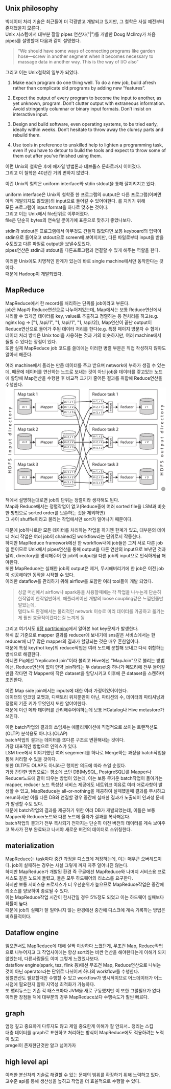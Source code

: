 ## Unix philosophy
빅데이터 처리 기술은 최근들어 더 각광받고 개발되고 있지만, 그 철학은 사실 예전부터 존재했을지 모른다.  
Unix 시스템에서 대부분 잘알 pipes 연산자("|")를 개발한 Doug McIlroy가 처음 pipes를 설명할때 다음과 같이 설명했다. 
> “We should have some ways of connecting programs like garden hose—screw in another segment when it becomes necessary to massage data in another way. This is the way of I/O also”

그리고 이는 Unix철학의 일부가 되었다.

1. Make each program do one thing well. To do a new job, build afresh rather than complicate old
programs by adding new “features”.

2. Expect the output of every program to become the input to another, as yet unknown, program. Don’t
clutter output with extraneous information. Avoid stringently columnar or binary input formats.
Don’t insist on interactive input.

3. Design and build software, even operating systems, to be tried early, ideally within weeks. Don’t
hesitate to throw away the clumsy parts and rebuild them.

4. Use tools in preference to unskilled help to lighten a programming task, even if you have to
detour to build the tools and expect to throw some of them out after you’ve finished using them.

이런 Unix의 철학은 후에 애자일 방법론과 데브옵스 문화로까지 이어졌다.  
그리고 이 철학은 40년간 거의 변하지 않았다.


이런 Unix의 철학은 uniform interface와 stdin stdout을 통해 잘지켜지고 있다.  

uniform interface은 Unix의 철학중 한 프로그램의 output은 다른 프로그램(어쩌면 아직 개발되지도 않았을)의 input으로 들어갈 수 있어야한다. 를 지키기 위해  
모든 프로그램이 input format을 하나로 맞추는 것이다.  
그리고 이는 Unix에서 file단위로 이루어졌다.  
file은 단순히 bytes의 연속일 뿐이기에 표준으로 맞추기 좋았나보다.

stdin과 stdout은 프로그램에서 아무것도 건들지 않았다면 보통 keyboard의 입력이 stdin으로 들어오고 stdout으로 screen에 보여지지만, 다른 파일로부터 input을 받을 수도있고 다른 파일로 output을 보낼수도있다.  
pipes연산은 stdin과 stdout을 다른프로그램과 연결할 수 있게 해주는 역할을 한다.  

이러한 Unix에도 치명적인 한계가 있는데 바로 single machine에서만 동작한다는 것이다.  
때문에 Hadoop이 개발되었다.  

## MapReduce
MapReduce에서 한 record를 처리하는 단위를 job이라고 부른다.  
job은 Map과 Reduce연산으로 나누어져있는데, Map에서는 보통 Reduce연산에서 처리할 수 있게끔 데이터를 key, value로 추출하고 정렬하는 등 전처리를 하고(e.g. nginx log -> ["1, /api/1", "1, /api/1", "1, /api/2]), 
Map연산이 끝난 output이 Reduce연산으로 들어가 주된 데이터 처리를 한다(e.g. 특정 페이지 방문자 수 합계)  
데이터 처리 방식은 Unix tool을 사용하는 것과 거의 비슷하지만, 여러 machine에서 돌릴 수 있다는 장점이 있다.  
또한 실제 MapReduce job 코드를 쓸데에는 이러한 병렬 부분은 직접 작성하지 않아도 알아서 해준다.  

여러 machine에서 돌리는 만큼 데이터를 주고 받으며 network에 부하가 생길 수 있는데, 때문에 데이터를 연산하는 노드로 보내는 것이 아닌 job을 데이터를 갖고있는 노드에 할당에 Map연산을 수행한 후 비교적 크기가 줄어든 결과를 취합해 Reduce연산을 수행한다.
![](MapReduce.png)

책에서 설명하는대로면 job의 단위는 정렬이라 생각해도 된다.  
Map과 Reduce에서는 정렬작업이 없고(Reduce중에 여러 sorted file을 LSM과 비슷한 방법으로 sorted order를 보존하는 것을 제외하면)  
그 사이 shuffle이라고 불리는 작업에서만 sort가 일어나기 때문이다.  

때문에 job하나로만 모든 데이터를 처리하는 작업을 하기엔 한계가 있고, 대부분의 데이터 처리 작업은 여러 job이 chained된 workflow라는 단위로서 작동한다.  
하지만 MapReduce framework에선 한 workflow내에 job들은 그저 서로 다른 job일 뿐이므로 Unix에서 pipes연산을 통해 output을 다른 연산의 input으로 보낸던 것과 달리, directory를 명시해주어 한 job의 output을 다른 job의 input으로 인식하게끔 해야한다.  
또한 MapReduce는 실패한 job의 output은 제거, 무시해버리기에 한 job은 이전 job이 성공해야만 동작을 시작할 수 있다.  
이러한 dataflow를 관리하기 위해 airflow를 포함한 여러 tool들이 개발 되었다.  

> 싱글 머신에서 airflow나 spark등을 사용할때에는 각 작업을 나누는게 단순히 한작업이 한작업만하게, 애플리케이션 개발의 loose coupling같은 느낌인줄만 알았는데,  
> 멀티노드 환경에서는 물리적인 network 이슈로 미리 데이터를 가공하고 옮기는게 훨씬 효율적이겠다는걸 느끼게 됨

그리고 여기서도 [6장 partitioning](../../6th_week/kdh/temp.md)에서 알아본 hot key문제가 발생한다.  
해쉬 값 기준으로 mapper 결과를 reducer에 보내기에 sns같은 서비스에서는 한 reducer에 너무 많은 mapper의 결과가 할당되는 것은 매우 흔한일이다.  
때문에 특정 key(hot key)의 reduce작업은 여러 노드에 분할해 보내고 다시 취합하는 방식으로 해결한다.  
아니면 Pig에선 "replicated join"이라 불리고 Hive에선 "MapJoin"으로 불리는 방법에선, Reduce연산이 없이 만약 join하려는 두 dataset중 하나가 메모리에 전부 들어갈 만큼 작다면 각 Mapper에 작은 dataset을 할당시키고 이후에 큰 dataset을 스캔하며 조인한다.  

이런 Map side join에서는 inputs에 대한 여러 가정이있어야한다.  
데이터의 인코딩 포맷과, 디렉토리 위치뿐만이 아닌, 파티션의 수, 데이터의 파티셔닝과 정렬의 기준 키가 무엇인지 또한 알야야한다.  
때문에 이런 메타 데이터를 관리해주어야하는데 보통 HCatalog나 Hive metastore가 쓰인다.

이런 batch작업의 결과의 쓰임새는 애플리케이션에 직접적으로 쓰이는 트랜잭션도(OLTP) 분석용도 아니다.(OLAP)  
batch작업의 결과는 데이터를 또다른 구조로 변환해내는 것이다.  
가장 대표적인 방법으로 인덱스가 있다.  
LSM tree에서 이야기했던 여러 segement를 하나로 Merge하는 과정을 batch작업을 통해 처리할 수 있을 것이다.  
또한 OLTP도 OLAP도 아니라곤 했지만 의도에 따라 쓰일 순있다.  
가장 간단한 방법으로는 평소에 쓰던 DB(MySQL, PostgreSQL)를 Mapper나 Reducer노드에 같이 띄우는 방법이 있는데, 이는 보통 무거운 batch작업이 돌아가는 mapper, reducer 노드 특성상 서비스 제공에도 네트워크 이유로 여러 애로사항이 발생할 수 있고, MapReduce는 all-or-nothing을 제공하여 실패헀을때 결과를 무시하고 rerun하지만 이를 다른 DB와 연결할 경우 중간에 실패한 결과가 노출되어 인과성 문제가 발생할 수도 있다.  
때문에 batch작업의 결과를 제공하기 위한 여러 DB가 개발되었는데, 이들은 보통 Mapper와 Reducer노드와 다른 노드에 올라가 결과를 복사해온다.  
batch작업의 결과가 전부 복사되기 전까지는 단순히 이전 버전의 데이터를 계속 보여주고 복사가 전부 완료돠고 나서야 새로운 버전의 데이터로 스위칭한다.  

## materialization
MapReduce는 task마다 중간 과정을 디스크에 저장하는데, 이는 매우큰 오버헤드이다.
job이 실패하는 경우는 사실 그렇게 까지 자주 일어나진 않는다.    
하지만 MapReduce가 개발된 환경 즉 구글에선 MapReduce와 나머지 서비스용 프로세스도 같은 노드에 돌렸고, 둘은 모두 하드웨어의 리소스를 요구한다.    
하지만 보통 서비스용 프로세스가 더 우선순위가 높으므로 MapReduce작업은 중간에 리소스를 양보하여 종료될 수 있다.    
이는 MapReduce작업 시간이 한시간일 경우 5%정도 되었고 이는 하드웨어 실패보다 확률이 높다.  
때문에 job의 실패가 잘 일어나지 않는 환경에선 중간에 디스크에 계속 기록하는 방법은 비효율적이다.  


## Dataflow engine
읽으면서도 MapReduce에 대해 살짝 이상하다 느꼈던게, 무조건 Map, Reduce작업으로 나누어지고 그 작업사이에는 항상 sort라는 비싼 연산을 해야한다는게 이해가 되지 않았는데, 다른사람들도 이미 그렇게 느꼈었나보다.  
dataflow engine(spark, tez, flink 등)에선 무조건 Map, Reduce연산으로 나뉘는 것이 아닌 operator라는 단위로 나뉘어져 하나의 workflow를 수행한다.  
정렬연산도 필요할때만 수행할 수 있고 workflow가 명시적이므로 어느데이터가 어느 시점에 필요한지 알아 지역성 최적화가 가능하다.  
또 맵리듀스는 기존 각 태스크마다 JVM을 새로 구동했지만 이 또한 그럴필요가 없다.  
이러한 장점들 덕에 대부분의 경우 MapReduce보다 수행속도가 훨씬 빠르다.  


## graph
엄청 깊고 중요하게 다루지도 않고 제일 중요한게 이해가 잘 안되서.. 정리는 스킵  
대충 데이터를 graph로 표현하고 처리하는 방식이 MapReduce에도 적용하려는 노력이 있고  
pregel이 존재한단것만 알고 넘어가자

## high level api
이러한 분산처리 기술로 해결할 수 있는 문제의 범위를 확장하기 위해 노력하고 있다.  
고수준 api를 통해 생산성을 높히고 작업을 더 효율적으로 수행할 수 있다.  
